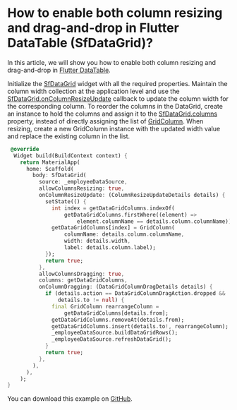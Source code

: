 # How to enable both column resizing and drag-and-drop in Flutter DataTable (SfDataGrid)?

In this article, we will show you how to enable both column resizing and drag-and-drop in [Flutter DataTable](https://www.syncfusion.com/flutter-widgets/flutter-datagrid).

Initialize the [SfDataGrid](https://pub.dev/documentation/syncfusion_flutter_datagrid/latest/datagrid/SfDataGrid-class.html) widget with all the required properties. Maintain the column width collection at the application level and use the [SfDataGrid.onColumnResizeUpdate](https://pub.dev/documentation/syncfusion_flutter_datagrid/latest/datagrid/SfDataGrid/onColumnResizeUpdate.html) callback to update the column width for the corresponding column. To reorder the columns in the DataGrid, create an instance to hold the columns and assign it to the [SfDataGrid.columns](https://pub.dev/documentation/syncfusion_flutter_datagrid/latest/datagrid/SfDataGrid/columns.html) property, instead of directly assigning the list of [GridColumn](https://pub.dev/documentation/syncfusion_flutter_datagrid/latest/datagrid/GridColumn-class.html). When resizing, create a new GridColumn instance with the updated width value and replace the existing column in the list.

```dart
 @override
  Widget build(BuildContext context) {
    return MaterialApp(
      home: Scaffold(
        body: SfDataGrid(
          source: _employeeDataSource,
          allowColumnsResizing: true,
          onColumnResizeUpdate: (ColumnResizeUpdateDetails details) {
            setState(() {
              int index = getDataGridColumns.indexOf(
                  getDataGridColumns.firstWhere((element) =>
                      element.columnName == details.column.columnName));
              getDataGridColumns[index] = GridColumn(
                  columnName: details.column.columnName,
                  width: details.width,
                  label: details.column.label);
            });
            return true;
          },
          allowColumnsDragging: true,
          columns: getDataGridColumns,
          onColumnDragging: (DataGridColumnDragDetails details) {
            if (details.action == DataGridColumnDragAction.dropped &&
                details.to != null) {
              final GridColumn rearrangeColumn =
                  getDataGridColumns[details.from];
              getDataGridColumns.removeAt(details.from);
              getDataGridColumns.insert(details.to!, rearrangeColumn);
              _employeeDataSource.buildDataGridRows();
              _employeeDataSource.refreshDataGrid();
            }
            return true;
          },
        ),
      ),
    );
}
```

You can download this example on [GitHub](https://github.com/SyncfusionExamples/How-to-enable-both-column-resizing-and-drag-and-drop-in-Flutter-DataTable).